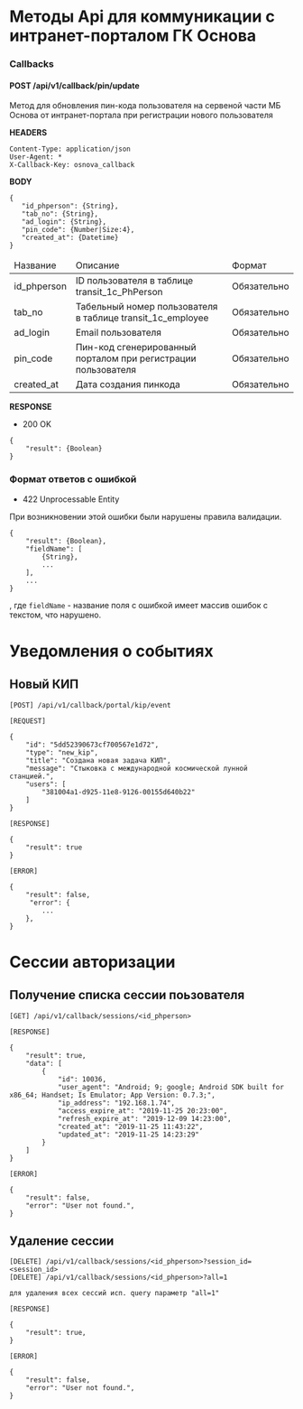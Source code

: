 # Методы Api для коммуникации с интранет-порталом ГК Основа

### Callbacks

#### POST /api/v1/callback/pin/update 

Метод для обновления пин-кода пользователя на сервеной части МБ Основа от интранет-портала при регистрации нового пользователя

<b>HEADERS</b>

```
Content-Type: application/json
User-Agent: *
X-Callback-Key: osnova_callback
```
 
<b>BODY</b>
 ```
{
    "id_phperson": {String},
    "tab_no": {String},
    "ad_login": {String},
    "pin_code": {Number|Size:4},
    "created_at": {Datetime}
}
 ```

<table>
    <thead>
        <tr>
            <td>Название</td>
            <td>Описание</td>
            <td>Формат</td>
        </tr>
    </thead>
    <tbody>
        <tr>
            <td>id_phperson</td>
            <td>ID пользователя в таблице transit_1c_PhPerson</td>
            <td>Обязательно</td>
        </tr>
        <tr>
            <td>tab_no</td>
            <td>Табельный номер пользователя в таблице transit_1c_employee</td>
            <td>Обязательно</td>
        </tr>
        <tr>
            <td>ad_login</td>
            <td>Email пользователя</td>
            <td>Обязательно</td>
        </tr>
        <tr>
            <td>pin_code</td>
            <td>Пин-код сгенерированный порталом при регистрации пользователя</td>
            <td>Обязательно</td>
        </tr>
        <tr>
            <td>created_at</td>
            <td>Дата создания пинкода</td>
            <td>Обязательно</td>
        </tr>
    </tbody>
</table>

<b>RESPONSE</b>

+ 200 OK

```
{
    "result": {Boolean}
}
```

### Формат ответов с ошибкой

+ 422 Unprocessable Entity

При возникновении этой ошибки были нарушены правила валидации. 

```
{
    "result": {Boolean},
    "fieldName": [
        {String},
        ...
    ],
    ...
}
```
, где `fieldName` - название поля с ошибкой имеет массив ошибок с текстом, что нарушено.

# Уведомления о событиях

## Новый КИП
```
[POST] /api/v1/callback/portal/kip/event

[REQUEST]

{
    "id": "5dd52390673cf700567e1d72",
    "type": "new_kip",
    "title": "Создана новая задача КИП",
    "message": "Стыковка с международной космической лунной станцией.",
    "users": [
        "381004a1-d925-11e8-9126-00155d640b22"
    ]
}

[RESPONSE]

{
    "result": true
}

[ERROR]

{
    "result": false,
     "error": {
        ...
    },
}
```


# Сессии авторизации


## Получение списка сессии поьзователя
```
[GET] /api/v1/callback/sessions/<id_phperson>

[RESPONSE]

{
    "result": true,
    "data": [
        {
            "id": 10036,
            "user_agent": "Android; 9; google; Android SDK built for x86_64; Handset; Is Emulator; App Version: 0.7.3;",
            "ip_address": "192.168.1.74",
            "access_expire_at": "2019-11-25 20:23:00",
            "refresh_expire_at": "2019-12-09 14:23:00",
            "created_at": "2019-11-25 11:43:22",
            "updated_at": "2019-11-25 14:23:29"
        }
    ]
}

[ERROR]

{
    "result": false,
    "error": "User not found.",
}
```

## Удаление сессии
```
[DELETE] /api/v1/callback/sessions/<id_phperson>?session_id=<session_id>
[DELETE] /api/v1/callback/sessions/<id_phperson>?all=1

для удаления всех сессий исп. query параметр "all=1"

[RESPONSE]

{
    "result": true,
}

[ERROR]

{
    "result": false,
    "error": "User not found.",
}
```
